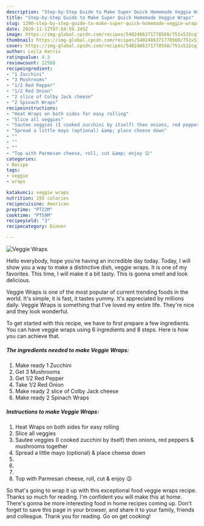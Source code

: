 ```yaml
---
description: "Step-by-Step Guide to Make Super Quick Homemade Veggie Wraps"
title: "Step-by-Step Guide to Make Super Quick Homemade Veggie Wraps"
slug: 1290-step-by-step-guide-to-make-super-quick-homemade-veggie-wraps
date: 2020-11-12T07:54:59.245Z
image: https://img-global.cpcdn.com/recipes/5402486371778560/751x532cq70/veggie-wraps-recipe-main-photo.jpg
thumbnail: https://img-global.cpcdn.com/recipes/5402486371778560/751x532cq70/veggie-wraps-recipe-main-photo.jpg
cover: https://img-global.cpcdn.com/recipes/5402486371778560/751x532cq70/veggie-wraps-recipe-main-photo.jpg
author: Leila Harris
ratingvalue: 4.3
reviewcount: 22568
recipeingredient:
- "1 Zucchini"
- "3 Mushrooms"
- "1/2 Red Pepper"
- "1/2 Red Onion"
- "2 slice of Colby Jack cheese"
- "2 Spinach Wraps"
recipeinstructions:
- "Heat Wraps on both sides for easy rolling"
- "Slice all veggies"
- "Sautee veggies (I cooked zucchini by itself) then onions, red peppers &amp; mushrooms together"
- "Spread a little mayo (optional) &amp; place cheese down"
- ""
- ""
- ""
- "Top with Parmesan cheese, roll, cut &amp; enjoy 😉"
categories:
- Recipe
tags:
- veggie
- wraps

katakunci: veggie wraps 
nutrition: 193 calories
recipecuisine: American
preptime: "PT22M"
cooktime: "PT59M"
recipeyield: "3"
recipecategory: Dinner

---
```



![Veggie Wraps](https://img-global.cpcdn.com/recipes/5402486371778560/751x532cq70/veggie-wraps-recipe-main-photo.jpg)

Hello everybody, hope you're having an incredible day today. Today, I will show you a way to make a distinctive dish, veggie wraps. It is one of my favorites. This time, I will make it a bit tasty. This is gonna smell and look delicious.



Veggie Wraps is one of the most popular of current trending foods in the world. It's simple, it is fast, it tastes yummy. It's appreciated by millions daily. Veggie Wraps is something that I've loved my entire life. They're nice and they look wonderful.


To get started with this recipe, we have to first prepare a few ingredients. You can have veggie wraps using 6 ingredients and 8 steps. Here is how you can achieve that.

<!--inarticleads1-->

##### The ingredients needed to make Veggie Wraps:

1. Make ready 1 Zucchini
1. Get 3 Mushrooms
1. Get 1/2 Red Pepper
1. Take 1/2 Red Onion
1. Make ready 2 slice of Colby Jack cheese
1. Make ready 2 Spinach Wraps




<!--inarticleads2-->

##### Instructions to make Veggie Wraps:

1. Heat Wraps on both sides for easy rolling
1. Slice all veggies
1. Sautee veggies (I cooked zucchini by itself) then onions, red peppers &amp; mushrooms together
1. Spread a little mayo (optional) &amp; place cheese down
1. 
1. 
1. 
1. Top with Parmesan cheese, roll, cut &amp; enjoy 😉




So that's going to wrap it up with this exceptional food veggie wraps recipe. Thanks so much for reading. I'm confident you will make this at home. There's gonna be more interesting food in home recipes coming up. Don't forget to save this page in your browser, and share it to your family, friends and colleague. Thank you for reading. Go on get cooking!
